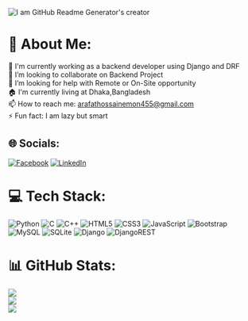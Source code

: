 ![I am GitHub Readme Generator's creator]([https://github.com/ArafatCMT/ArafatCMT/blob/main/Gray%20Modern%20Digital%20Marketing%20Linkedln%20Article%20Cover%20Image.png](https://github.com/ArafatCMT/ArafatCMT/blob/main/git_cover_banner.png))
# 💫 About Me:
🔭 I'm currently working as a backend developer using Django and DRF<br>👯 I’m looking to collaborate on Backend Project<br>🤔 I’m looking for help with Remote or On-Site opportunity<br>🏠 I'm currently living at Dhaka,Bangladesh<br>📫 How to reach me: arafathossainemon455@gmail.com<br>⚡ Fun fact: I am lazy but smart


## 🌐 Socials:
[![Facebook](https://img.shields.io/badge/Facebook-%231877F2.svg?logo=Facebook&logoColor=white)](https://facebook.com/https://www.facebook.com/arafathossain.emon.56) [![LinkedIn](https://img.shields.io/badge/LinkedIn-%230077B5.svg?logo=linkedin&logoColor=white)](https://linkedin.com/in/https://www.linkedin.com/in/arafat90/) 

# 💻 Tech Stack:
![Python](https://img.shields.io/badge/python-3670A0?style=for-the-badge&logo=python&logoColor=ffdd54) ![C](https://img.shields.io/badge/c-%2300599C.svg?style=for-the-badge&logo=c&logoColor=white) ![C++](https://img.shields.io/badge/c++-%2300599C.svg?style=for-the-badge&logo=c%2B%2B&logoColor=white) ![HTML5](https://img.shields.io/badge/html5-%23E34F26.svg?style=for-the-badge&logo=html5&logoColor=white) ![CSS3](https://img.shields.io/badge/css3-%231572B6.svg?style=for-the-badge&logo=css3&logoColor=white) ![JavaScript](https://img.shields.io/badge/javascript-%23323330.svg?style=for-the-badge&logo=javascript&logoColor=%23F7DF1E) ![Bootstrap](https://img.shields.io/badge/bootstrap-%238511FA.svg?style=for-the-badge&logo=bootstrap&logoColor=white) ![MySQL](https://img.shields.io/badge/mysql-4479A1.svg?style=for-the-badge&logo=mysql&logoColor=white) ![SQLite](https://img.shields.io/badge/sqlite-%2307405e.svg?style=for-the-badge&logo=sqlite&logoColor=white) ![Django](https://img.shields.io/badge/django-%23092E20.svg?style=for-the-badge&logo=django&logoColor=white) ![DjangoREST](https://img.shields.io/badge/DJANGO-REST-ff1709?style=for-the-badge&logo=django&logoColor=white&color=ff1709&labelColor=gray)
# 📊 GitHub Stats:
![](https://github-readme-stats.vercel.app/api?username=ArafatCMT&theme=swift&hide_border=true&include_all_commits=false&count_private=false)<br/>
![](https://github-readme-streak-stats.herokuapp.com/?user=ArafatCMT&theme=swift&hide_border=true)<br/>
![](https://github-readme-stats.vercel.app/api/top-langs/?username=ArafatCMT&theme=swift&hide_border=true&include_all_commits=false&count_private=false&layout=compact)

<!-- Proudly created with GPRM ( https://gprm.itsvg.in ) -->
